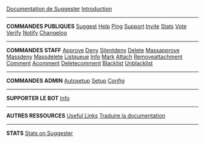 [Documentation de Suggester](fr/)
[Introduction](fr/getting-started.md)

---

**COMMANDES PUBLIQUES**
[Suggest](fr/all/suggest.md)
[Help](fr/all/help.md)
[Ping](fr/all/ping.md)
[Support](fr/all/support.md)
[Invite](fr/all/invite.md)
[Stats](fr/all/stats.md)
[Vote](fr/all/vote.md)
[Verify](fr/all/verify.md)
[Notify](fr/all/notify.md)
[Changelog](fr/all/changelog.md)

---

**COMMANDES STAFF**
[Approve](fr/staff/approve.md)
[Deny](fr/staff/deny.md)
[Silentdeny](fr/staff/silentdeny.md)
[Delete](fr/staff/delete.md)
[Massapprove](fr/staff/massapprove.md)
[Massdeny](fr/staff/massdeny.md)
[Massdelete](fr/staff/massdelete.md)
[Listqueue](fr/staff/listqueue.md)
[Info](fr/staff/info.md)
[Mark](fr/staff/mark.md)
[Attach](fr/staff/attach.md)
[Removeattachment](fr/staff/removeattachment.md)
[Comment](fr/staff/comment.md)
[Acomment](fr/staff/acomment.md)
[Deletecomment](fr/staff/deletecomment.md)
[Blacklist](fr/staff/blacklist.md)
[Unblacklist](fr/staff/unblacklist.md)

---

**COMMANDES ADMIN**
[Autosetup](fr/admin/autosetup.md)
[Setup](fr/admin/setup.md)
[Config](fr/admin/config.md)

---

**SUPPORTER LE BOT**
[Info](fr/supporting/info.md)

---

**AUTRES RESSOURCES**
[Useful Links](fr/usefullinks.md)
[Traduire la documentation](fr/translation.md)

---

**STATS**
[Stats on Suggester](fr/botstats.md)
